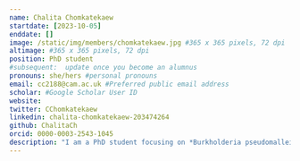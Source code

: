 ```yaml
---
name: Chalita Chomkatekaew
startdate: [2023-10-05]
enddate: []
image: /static/img/members/chomkatekaew.jpg #365 x 365 pixels, 72 dpi
altimage: #365 x 365 pixels, 72 dpi
position: PhD student
#subsequent:  update once you become an alumnus
pronouns: she/hers #personal pronouns
email: cc2188@cam.ac.uk #Preferred public email address
scholar: #Google Scholar User ID
website: 
twitter: CChomkatekaew
linkedin: chalita-chomkatekaew-203474264
github: ChalitaCh
orcid: 0000-0003-2543-1045
description: "I am a PhD student focusing on *Burkholderia pseudomallei*, an environmental bacterium and the causative agent of a deadly infectious disease called 'Melioidosis', which is endemic in many low- and middle-incomes countries.  This bacterium is an intrinsically drug resistant pathogen and potential bioweapon. The antibiotic treatment options for melioidosis are limited and the mortality rate from acute melioidosis remains high at about 40% in Thailand. I am co-supervised by Claire Chewapreecha, a Wellcome International Intermediate Fellow at MORU (Thailand), and Prof. Julian Parkhill at Department of Veterinary Medicine.  For my PhD, I will focus on the evolution of antibiotic resistance mechanisms in *B. pseudomallei*, including their prevalence, dissemination, adaptive strategies across laboratory, environmental and clinical settings."
---
```

